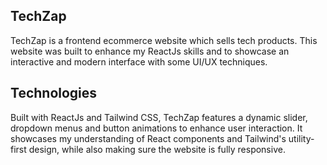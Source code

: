 ## TechZap

TechZap is a frontend ecommerce website which sells tech products. This website was built to enhance my ReactJs skills and to showcase an interactive and modern interface with some UI/UX techniques.

## Technologies

Built with ReactJs and Tailwind CSS, TechZap features a dynamic slider, dropdown menus and button animations to enhance user interaction. It showcases my understanding of React components and Tailwind's utility-first design, while also making sure the website is fully responsive.
